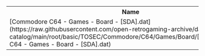 <table>
<tr><th>Name</th><th>Size</th></tr>
<tr><td>
[Commodore C64 - Games - Board - [SDA].dat](https://raw.githubusercontent.com/open-retrogaming-archive/dat-catalog/main/root/basic/TOSEC/Commodore/C64/Games/Board/[SDA]/Commodore C64 - Games - Board - [SDA].dat)
</td><td>2458</td></tr>
</table>
